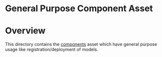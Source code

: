 # General Purpose Component Asset
# Overview
This directory contains the [components](https://docs.microsoft.com/en-us/azure/machine-learning/concept-component) asset which have general purpose usage like registration/deployment of models.
